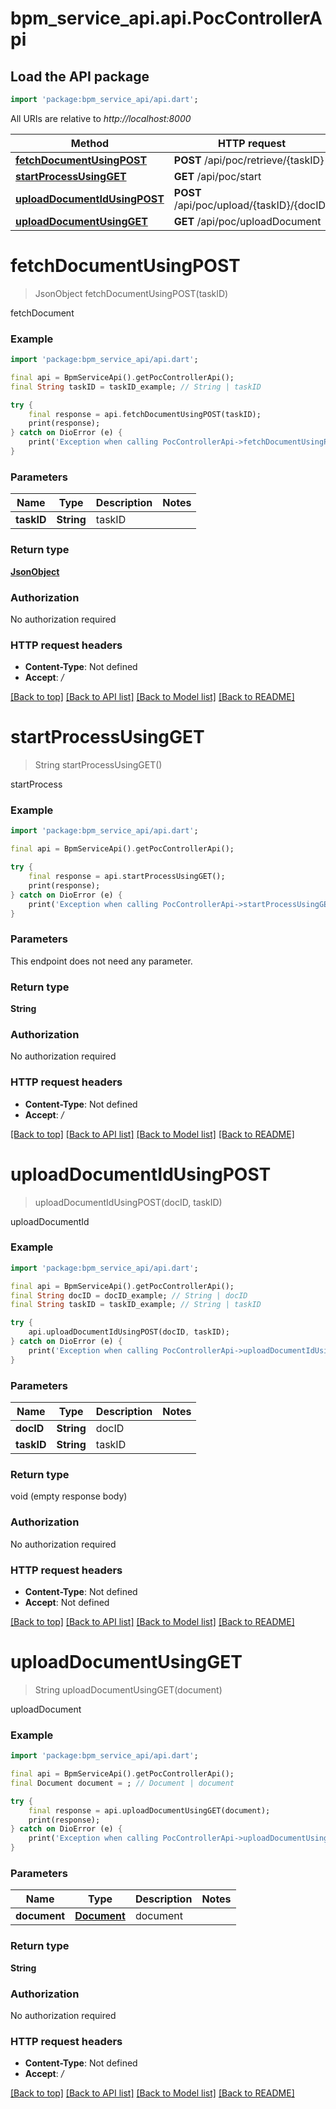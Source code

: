 # bpm_service_api.api.PocControllerApi

## Load the API package
```dart
import 'package:bpm_service_api/api.dart';
```

All URIs are relative to *http://localhost:8000*

Method | HTTP request | Description
------------- | ------------- | -------------
[**fetchDocumentUsingPOST**](PocControllerApi.md#fetchdocumentusingpost) | **POST** /api/poc/retrieve/{taskID} | fetchDocument
[**startProcessUsingGET**](PocControllerApi.md#startprocessusingget) | **GET** /api/poc/start | startProcess
[**uploadDocumentIdUsingPOST**](PocControllerApi.md#uploaddocumentidusingpost) | **POST** /api/poc/upload/{taskID}/{docID} | uploadDocumentId
[**uploadDocumentUsingGET**](PocControllerApi.md#uploaddocumentusingget) | **GET** /api/poc/uploadDocument | uploadDocument


# **fetchDocumentUsingPOST**
> JsonObject fetchDocumentUsingPOST(taskID)

fetchDocument

### Example 
```dart
import 'package:bpm_service_api/api.dart';

final api = BpmServiceApi().getPocControllerApi();
final String taskID = taskID_example; // String | taskID

try { 
    final response = api.fetchDocumentUsingPOST(taskID);
    print(response);
} catch on DioError (e) {
    print('Exception when calling PocControllerApi->fetchDocumentUsingPOST: $e\n');
}
```

### Parameters

Name | Type | Description  | Notes
------------- | ------------- | ------------- | -------------
 **taskID** | **String**| taskID | 

### Return type

[**JsonObject**](JsonObject.md)

### Authorization

No authorization required

### HTTP request headers

 - **Content-Type**: Not defined
 - **Accept**: */*

[[Back to top]](#) [[Back to API list]](../README.md#documentation-for-api-endpoints) [[Back to Model list]](../README.md#documentation-for-models) [[Back to README]](../README.md)

# **startProcessUsingGET**
> String startProcessUsingGET()

startProcess

### Example 
```dart
import 'package:bpm_service_api/api.dart';

final api = BpmServiceApi().getPocControllerApi();

try { 
    final response = api.startProcessUsingGET();
    print(response);
} catch on DioError (e) {
    print('Exception when calling PocControllerApi->startProcessUsingGET: $e\n');
}
```

### Parameters
This endpoint does not need any parameter.

### Return type

**String**

### Authorization

No authorization required

### HTTP request headers

 - **Content-Type**: Not defined
 - **Accept**: */*

[[Back to top]](#) [[Back to API list]](../README.md#documentation-for-api-endpoints) [[Back to Model list]](../README.md#documentation-for-models) [[Back to README]](../README.md)

# **uploadDocumentIdUsingPOST**
> uploadDocumentIdUsingPOST(docID, taskID)

uploadDocumentId

### Example 
```dart
import 'package:bpm_service_api/api.dart';

final api = BpmServiceApi().getPocControllerApi();
final String docID = docID_example; // String | docID
final String taskID = taskID_example; // String | taskID

try { 
    api.uploadDocumentIdUsingPOST(docID, taskID);
} catch on DioError (e) {
    print('Exception when calling PocControllerApi->uploadDocumentIdUsingPOST: $e\n');
}
```

### Parameters

Name | Type | Description  | Notes
------------- | ------------- | ------------- | -------------
 **docID** | **String**| docID | 
 **taskID** | **String**| taskID | 

### Return type

void (empty response body)

### Authorization

No authorization required

### HTTP request headers

 - **Content-Type**: Not defined
 - **Accept**: Not defined

[[Back to top]](#) [[Back to API list]](../README.md#documentation-for-api-endpoints) [[Back to Model list]](../README.md#documentation-for-models) [[Back to README]](../README.md)

# **uploadDocumentUsingGET**
> String uploadDocumentUsingGET(document)

uploadDocument

### Example 
```dart
import 'package:bpm_service_api/api.dart';

final api = BpmServiceApi().getPocControllerApi();
final Document document = ; // Document | document

try { 
    final response = api.uploadDocumentUsingGET(document);
    print(response);
} catch on DioError (e) {
    print('Exception when calling PocControllerApi->uploadDocumentUsingGET: $e\n');
}
```

### Parameters

Name | Type | Description  | Notes
------------- | ------------- | ------------- | -------------
 **document** | [**Document**](Document.md)| document | 

### Return type

**String**

### Authorization

No authorization required

### HTTP request headers

 - **Content-Type**: Not defined
 - **Accept**: */*

[[Back to top]](#) [[Back to API list]](../README.md#documentation-for-api-endpoints) [[Back to Model list]](../README.md#documentation-for-models) [[Back to README]](../README.md)

